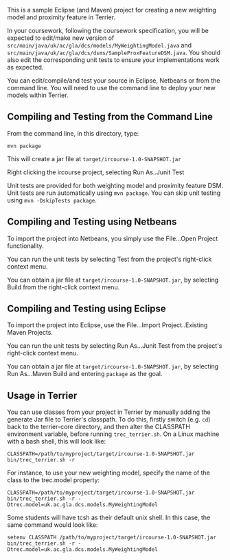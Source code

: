 This is a sample Eclipse (and Maven) project for creating a new weighting model and proximity feature in Terrier.

In your coursework, following the coursework specification, you will be expected to edit/make new version of `src/main/java/uk/ac/gla/dcs/models/MyWeightingModel.java` and `src/main/java/uk/ac/gla/dcs/dsms/SampleProxFeatureDSM.java`. You should also edit the corresponding unit tests to ensure your implementations work as expected.

You can edit/compile/and test your source in Eclipse, Netbeans or from the command line. You will need to use the command line to deploy your new models within Terrier.

## Compiling and Testing from the Command Line

From the command line, in this directory, type:
	
	mvn package

This will create a jar file at `target/ircourse-1.0-SNAPSHOT.jar`

 Right clicking the ircourse project, selecting Run As..Junit Test 

Unit tests are provided for both weighting model and proximity feature DSM. Unit tests are run automatically using `mvn package`. You can skip unit testing using `mvn -DskipTests package`.

## Compiling and Testing using Netbeans

To import the project into Netbeans, you simply use the File...Open Project functionality.

You can run the unit tests by selecting Test from the project's right-click context menu.

You can obtain a jar file at `target/ircourse-1.0-SNAPSHOT.jar`, by selecting Build from the right-click context menu.

## Compiling and Testing using Eclipse

To import the project into Eclipse, use the File...Import Project..Existing Maven Projects.

You can run the unit tests by selecting Run As...Junit Test from the project's right-click context menu.

You can obtain a jar file at `target/ircourse-1.0-SNAPSHOT.jar`, by selecting Run As...Maven Build and entering `package` as the goal. 

## Usage in Terrier

You can use classes from your project in Terrier by manually adding the generate Jar file to Terrier's classpath. To do this, firstly switch (e.g. `cd`) back to the terrier-core directory, and then alter the CLASSPATH environment variable, before running `trec_terrier.sh`. On a Linux machine with a bash shell, this will look like:

	CLASSPATH=/path/to/myproject/target/ircourse-1.0-SNAPSHOT.jar bin/trec_terrier.sh -r
	
For instance, to use your new weighting model, specify the name of the class to the trec.model property:

	CLASSPATH=/path/to/myproject/target/ircourse-1.0-SNAPSHOT.jar bin/trec_terrier.sh -r -Dtrec.model=uk.ac.gla.dcs.models.MyWeightingModel

Some students will have tcsh as their default unix shell. In this case, the same command would look like:

    setenv CLASSPATH /path/to/myproject/target/ircourse-1.0-SNAPSHOT.jar 
    bin/trec_terrier.sh -r -Dtrec.model=uk.ac.gla.dcs.models.MyWeightingModel